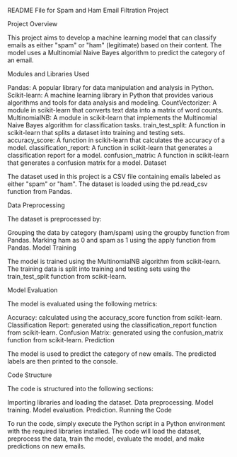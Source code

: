 README File for Spam and Ham Email Filtration Project

Project Overview

This project aims to develop a machine learning model that can classify emails as either "spam" or "ham" (legitimate) based on their content. The model uses a Multinomial Naive Bayes algorithm to predict the category of an email.

Modules and Libraries Used

Pandas: A popular library for data manipulation and analysis in Python.
Scikit-learn: A machine learning library in Python that provides various algorithms and tools for data analysis and modeling.
CountVectorizer: A module in scikit-learn that converts text data into a matrix of word counts.
MultinomialNB: A module in scikit-learn that implements the Multinomial Naive Bayes algorithm for classification tasks.
train_test_split: A function in scikit-learn that splits a dataset into training and testing sets.
accuracy_score: A function in scikit-learn that calculates the accuracy of a model.
classification_report: A function in scikit-learn that generates a classification report for a model.
confusion_matrix: A function in scikit-learn that generates a confusion matrix for a model.
Dataset

The dataset used in this project is a CSV file containing emails labeled as either "spam" or "ham". The dataset is loaded using the pd.read_csv function from Pandas.

Data Preprocessing

The dataset is preprocessed by:

Grouping the data by category (ham/spam) using the groupby function from Pandas.
Marking ham as 0 and spam as 1 using the apply function from Pandas.
Model Training

The model is trained using the MultinomialNB algorithm from scikit-learn. The training data is split into training and testing sets using the train_test_split function from scikit-learn.

Model Evaluation

The model is evaluated using the following metrics:

Accuracy: calculated using the accuracy_score function from scikit-learn.
Classification Report: generated using the classification_report function from scikit-learn.
Confusion Matrix: generated using the confusion_matrix function from scikit-learn.
Prediction

The model is used to predict the category of new emails. The predicted labels are then printed to the console.

Code Structure

The code is structured into the following sections:

Importing libraries and loading the dataset.
Data preprocessing.
Model training.
Model evaluation.
Prediction.
Running the Code

To run the code, simply execute the Python script in a Python environment with the required libraries installed. The code will load the dataset, preprocess the data, train the model, evaluate the model, and make predictions on new emails.
